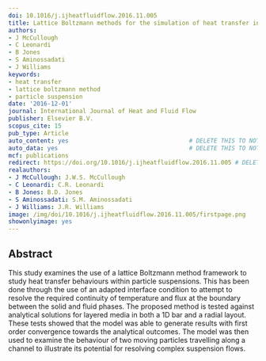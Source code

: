```yaml
---
doi: 10.1016/j.ijheatfluidflow.2016.11.005
title: Lattice Boltzmann methods for the simulation of heat transfer in particle suspensions
authors:
- J McCullough
- C Leonardi
- B Jones
- S Aminossadati
- J Williams
keywords:
- heat transfer
- lattice boltzmann method
- particle suspension
date: '2016-12-01'
journal: International Journal of Heat and Fluid Flow
publisher: Elsevier B.V.
scopus_cite: 15
pub_type: Article
auto_content: yes                                  # DELETE THIS TO NOT AUTO GENERATE CONTENT
auto_data: yes                                     # DELETE THIS TO NOT AUTO GENERATE METADATA
mcf: publications
redirect: https://doi.org/10.1016/j.ijheatfluidflow.2016.11.005 # DELETE THIS TO NOT REDIRECT
realauthors:
- J McCullough: J.W.S. McCullough
- C Leonardi: C.R. Leonardi
- B Jones: B.D. Jones
- S Aminossadati: S.M. Aminossadati
- J Williams: J.R. Williams
image: /img/doi/10.1016/j.ijheatfluidflow.2016.11.005/firstpage.png
showonlyimage: yes
---
```



## Abstract
This study examines the use of a lattice Boltzmann method framework to study heat transfer behaviours within particle suspensions. This has been done through the use of an adapted interface condition to attempt to resolve the required continuity of temperature and flux at the boundary between the solid and fluid phases. The proposed method is tested against analytical solutions for layered media in both a 1D bar and a radial layout. These tests showed that the model was able to generate results with first order convergence towards the analytical outcomes. The model was then used to examine the behaviour of two moving particles travelling along a channel to illustrate its potential for resolving complex suspension flows.
